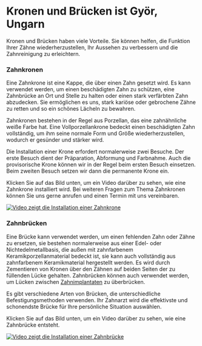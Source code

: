 # Kronen und Brücken ist Györ, Ungarn

Kronen und Brücken haben viele Vorteile. Sie können helfen, die Funktion Ihrer Zähne wiederherzustellen, Ihr Aussehen zu verbessern und die Zahnreinigung zu erleichtern.

### Zahnkronen

Eine Zahnkrone ist eine Kappe, die über einen Zahn gesetzt wird. Es kann verwendet werden, um einen beschädigten Zahn zu schützen, eine Zahnbrücke an Ort und Stelle zu halten oder einen stark verfärbten Zahn abzudecken. Sie ermöglichen es uns, stark kariöse oder gebrochene Zähne zu retten und so ein schönes Lächeln zu bewahren.

Zahnkronen bestehen in der Regel aus Porzellan, das eine zahnähnliche weiße Farbe hat. Eine Vollporzellankrone bedeckt einen beschädigten Zahn vollständig, um ihm seine normale Form und Größe wiederherzustellen, wodurch er gesünder und stärker wird.

Die Installation einer Krone erfordert normalerweise zwei Besuche. Der erste Besuch dient der Präparation, Abformung und Farbnahme. Auch die provisorische Krone können wir in der Regel beim ersten Besuch einsetzen. Beim zweiten Besuch setzen wir dann die permanente Krone ein.

Klicken Sie auf das Bild unten, um ein Video darüber zu sehen, wie eine Zahnkrone installiert wird. Bei weiteren Fragen zum Thema Zahnkronen können Sie uns gerne anrufen und einen Termin mit uns vereinbaren.

[![Video zeigt die Installation einer Zahnkrone](https://img.youtube.com/vi/LPew0OU2h1g/0.jpg)](https://www.youtube.com/watch?v=LPew0OU2h1g)

### Zahnbrücken

Eine Brücke kann verwendet werden, um einen fehlenden Zahn oder Zähne zu ersetzen, sie bestehen normalerweise aus einer Edel- oder Nichtedelmetallbasis, die außen mit zahnfarbenem Keramikporzellanmaterial bedeckt ist, sie kann auch vollständig aus zahnfarbenem Keramikmaterial hergestellt werden. Es wird durch Zementieren von Kronen über den Zähnen auf beiden Seiten der zu füllenden Lücke gehalten. Zahnbrücken können auch verwendet werden, um Lücken zwischen [Zahnimplantaten](/dental-services/cosmetic-dentistry/dental-implants-gyor) zu überbrücken.

Es gibt verschiedene Arten von Brücken, die unterschiedliche Befestigungsmethoden verwenden. Ihr Zahnarzt wird die effektivste und schonendste Brücke für Ihre persönliche Situation auswählen.

Klicken Sie auf das Bild unten, um ein Video darüber zu sehen, wie eine Zahnbrücke entsteht.

[![Video zeigt die Installation einer Zahnbrücke](https://img.youtube.com/vi/QoNz9LpJBk0/0.jpg)](https://www.youtube.com/watch?v=QoNz9LpJBk0)
